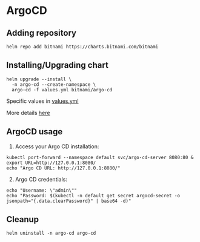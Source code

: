 # ArgoCD

## Adding repository
```
helm repo add bitnami https://charts.bitnami.com/bitnami
```

## Installing/Upgrading chart
```
helm upgrade --install \
  -n argo-cd --create-namespace \
  argo-cd -f values.yml bitnami/argo-cd
```
Specific values in [values.yml](values.yml)

More details [here](https://github.com/bitnami/charts/tree/master/bitnami/argo-cd)

## ArgoCD usage

1. Access your Argo CD installation:
```
kubectl port-forward --namespace default svc/argo-cd-server 8080:80 &
export URL=http://127.0.0.1:8080/
echo "Argo CD URL: http://127.0.0.1:8080/"
```

2. Argo CD credentials:
```
echo "Username: \"admin\""
echo "Password: $(kubectl -n default get secret argocd-secret -o jsonpath="{.data.clearPassword}" | base64 -d)"
```

## Cleanup
```
helm uninstall -n argo-cd argo-cd
```
